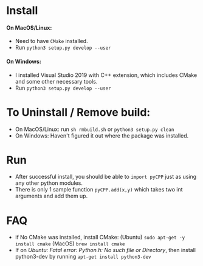 # Install
#### On MacOS/Linux:
- Need to have `CMake` installed.
- Run `python3 setup.py develop --user`

#### On Windows:
- I installed Visual Studio 2019 with C++ extension, which includes CMake and some other necessary tools.
- Run `python3 setup.py develop --user`

# To Uninstall / Remove build:
- On MacOS/Linux: run `sh rmbuild.sh` or `python3 setup.py clean`
- On Windows: Haven't figured it out where the package was installed.

# Run
- After successful install, you should be able to `import pyCPP` just as using any other python modules.
- There is only 1 sample function `pyCPP.add(x,y)` which takes two int arguments and add them up.

# FAQ
- if No CMake was installed, install CMake: (Ubuntu) `sudo apt-get -y install cmake` (MacOS) `brew install cmake`
- If on *Ubuntu: Fatal error: Python.h: No such file or Directory*, then install python3-dev by running `apt-get install python3-dev`